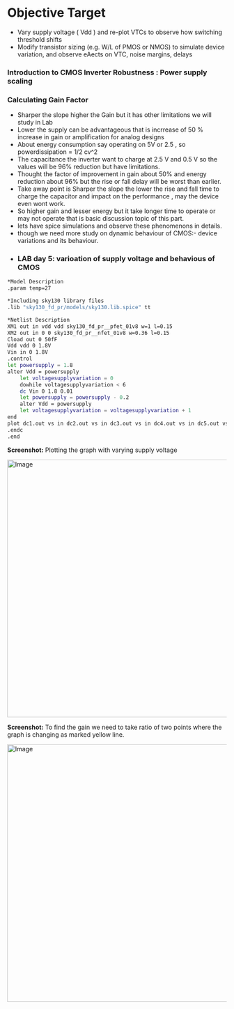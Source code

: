 # Objective Target 
- Vary supply voltage ( Vdd ) and re-plot VTCs to observe how switching threshold shifts 
- Modify transistor sizing (e.g. W/L of PMOS or NMOS) to simulate device variation, and observe eAects on VTC, noise margins, delays

### Introduction to CMOS Inverter Robustness : Power supply scaling



### Calculating Gain Factor
- Sharper the slope higher the Gain but it has other limitations we will study in Lab
- Lower the supply can be advantageous that is incrrease of 50 % increase in gain or amplification for analog designs
- About energy consumption say operating on 5V or 2.5 , so powerdissipation = 1/2 cv^2
- The capacitance the inverter want to charge at 2.5 V and 0.5 V so the values will be 96% reduction but have limitations.
- Thought the factor of improvement in gain about 50% and energy reduction about 96% but the rise or fall delay will be worst than earlier.
- Take away point is Sharper the slope the lower the rise and fall time to charge the capacitor and impact on the performance , may the device even wont  work.
- So higher gain and lesser energy but it take longer time to operate or may not operate that is basic discussion topic of this part.
- lets have spice simulations and observe these phenomenons in details.
- though we need more study on dynamic behaviour of CMOS:- device variations and its behaviour.
- 
  ### LAB day 5: varioation of supply voltage and behavious of CMOS

```bash
*Model Description
.param temp=27

*Including sky130 library files
.lib "sky130_fd_pr/models/sky130.lib.spice" tt

*Netlist Description
XM1 out in vdd vdd sky130_fd_pr__pfet_01v8 w=1 l=0.15
XM2 out in 0 0 sky130_fd_pr__nfet_01v8 w=0.36 l=0.15
Cload out 0 50fF
Vdd vdd 0 1.8V
Vin in 0 1.8V
.control
let powersupply = 1.8
alter Vdd = powersupply
	let voltagesupplyvariation = 0
	dowhile voltagesupplyvariation < 6
	dc Vin 0 1.8 0.01
	let powersupply = powersupply - 0.2
	alter Vdd = powersupply
	let voltagesupplyvariation = voltagesupplyvariation + 1
end
plot dc1.out vs in dc2.out vs in dc3.out vs in dc4.out vs in dc5.out vs in dc6.out vs in xlabel "input voltage(V)" ylabel "output voltage(V)" title "Inveter dc characteristics as a function of supply voltage"
.endc
.end
```

**Screenshot:** Plotting the graph with varying supply voltage 


<img width="705" height="592" alt="Image" src="https://github.com/user-attachments/assets/32a92e02-b24c-4499-a121-87228ff3e040" />



**Screenshot:** To find the gain we need to take ratio of two points where the graph is changing as marked yellow line.


<img width="705" height="592" alt="Image" src="https://github.com/user-attachments/assets/7746280f-56ad-4d7a-8b91-18523fac8a1c" />
